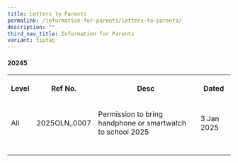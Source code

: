 ```yaml
---
title: Letters to Parents
permalink: /information-for-parents/letters-to-parents/
description: ""
third_nav_title: Information for Parents
variant: tiptap
---
```

<h4><strong>20245</strong></h4>
<table style="minWidth: 100px">
<colgroup>
<col>
<col>
<col>
<col>
</colgroup>
<tbody>
<tr>
<th rowspan="1" colspan="1">
<p>Level</p>
</th>
<th rowspan="1" colspan="1">
<p>Ref No.</p>
</th>
<th rowspan="1" colspan="1">
<p>Desc</p>
</th>
<th rowspan="1" colspan="1">
<p>Dated</p>
</th>
</tr>
<tr>
<td rowspan="1" colspan="1">
<p>All</p>
</td>
<td rowspan="1" colspan="1">
<p>2025OLN_0007</p>
</td>
<td rowspan="1" colspan="1">
<p>Permission to bring handphone or smartwatch to school 2025</p>
</td>
<td rowspan="1" colspan="1">
<p>3 Jan 2025</p>
</td>
</tr>
<tr>
<td rowspan="1" colspan="1">
<p></p>
</td>
<td rowspan="1" colspan="1">
<p></p>
</td>
<td rowspan="1" colspan="1">
<p></p>
</td>
<td rowspan="1" colspan="1">
<p></p>
</td>
</tr>
</tbody>
</table>
<p></p>